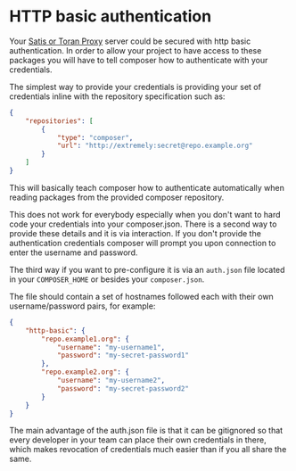<!--
    tagline: Access privately hosted packages
-->

# HTTP basic authentication

Your [Satis or Toran Proxy](handling-private-packages-with-satis.md) server
could be secured with http basic authentication. In order to allow your project
to have access to these packages you will have to tell composer how to
authenticate with your credentials.

The simplest way to provide your credentials is providing your set
of credentials inline with the repository specification such as:

```json
{
    "repositories": [
        {
            "type": "composer",
            "url": "http://extremely:secret@repo.example.org"
        }
    ]
}
```

This will basically teach composer how to authenticate automatically
when reading packages from the provided composer repository.

This does not work for everybody especially when you don't want to
hard code your credentials into your composer.json. There is a second
way to provide these details and it is via interaction. If you don't
provide the authentication credentials composer will prompt you upon
connection to enter the username and password.

The third way if you want to pre-configure it is via an `auth.json` file
located in your `COMPOSER_HOME` or besides your `composer.json`.

The file should contain a set of hostnames followed each with their own
username/password pairs, for example:

```json
{
    "http-basic": {
        "repo.example1.org": {
            "username": "my-username1",
            "password": "my-secret-password1"
        },
        "repo.example2.org": {
            "username": "my-username2",
            "password": "my-secret-password2"
        }
    }
}
```

The main advantage of the auth.json file is that it can be gitignored so
that every developer in your team can place their own credentials in there,
which makes revocation of credentials much easier than if you all share the
same.
